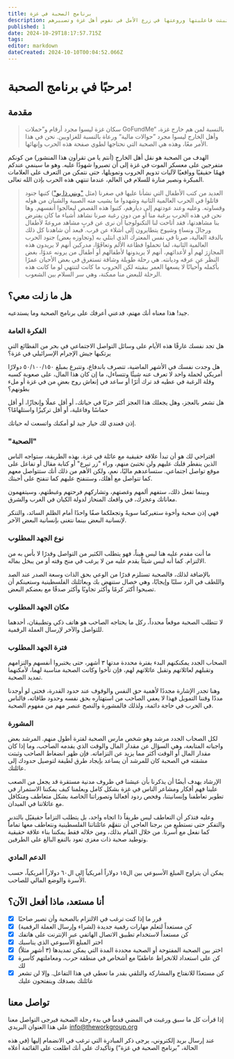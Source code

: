 ```yaml
---
title: برنامج الصحبة في غزة
description: فكرة الصحبة اكتشفها البعض بالصدفة أثناء حرب غزة، ومنذ ذلك الحين اختبرها الكثيرون وثبتت فاعليتها وروعتها في زرع الأمل في نفوس أهل غزة وتصبيرهم.
published: 1
date: 2024-10-29T18:17:57.715Z
tags: 
editor: markdown
dateCreated: 2024-10-10T00:04:52.066Z
---
```


# مرحبًا في برنامج الصحبة!

## مقدمة

> سكان غزة ليسوا مجرد أرقام و”حملات GoFundMe“ بالنسبة لمن هم خارج غزة، وأهل الخارج ليسوا مجرد ”حوالات مالية“ ورعاة بالنسبة للغزاويين. نحن في هذا الأمر معًا، وهذه هي الصحبة التي نحتاجها لطوي صفحة هذه الحرب وإنهائها.

الهدف من الصحبة هو نقل أهل الخارج (أنتم يا من تقرأون هذا المنشور) من كونكم متفرجين على معسكر الموت في غزة إلى أن تصيروا شهودًا عليه. وهو ما سينمي عندكم فهمًا حقيقيًا وواقعيًا لآليات تدويم الحروب وتمويلها، حتى نتمكن من التعرف على العلامات المبكرة ونصير منارة للسلام في العالم، عندما تنتهي هذه الحرب بإذن الله تعالى.

> العديد من كتب الأطفال التي نشأنا عليها في صغرنا (مثل ["ويني ذا بو"](https://ar.wikipedia.org/wiki/%D9%88%D9%8A%D9%86%D9%8A-%D8%B0%D8%A7-%D8%A8%D9%88%D9%87)) كتبها جنود قاتلوا في الحرب العالمية الثانية وشهدوا ما يشيب منه الصبية والشبان من هوله وقساوته. وعليه وعند عودتهم إلى ديارهم، كتبوا هذه القصص ليعالجوا أنفسهم. وها نحن في هذه الحرب برغبة منا أو من دون رغبة صرنا نشاهد أشياء ما كان يفترض بنا مشاهدتها، فقد أتاحت لنا التكنولوجيا أن نرى عن قربٍ مشاهد مروعةً لأطفال ورجالَ ونساءٍ وشيوخ يتطايرون إلى أشلاء عن قرب. فبعد أن شاهدنا كل ذلك بالدقة العالية، صرنا في نفس المعترك الذي ابتلي به (وتجاوزه بعض) جنود الحرب العالمية الثانية، لما تحملوا فظاعة الألم وتعافَوْا، مدركين أنهم لا يريدون هذه المجازِرَ لهم أو لأعدائهم، أنهم لا يريدونها لأطفالهم أو أطفال من يرونه عدوًا، بغض النظر عن عرقه وديانته. هي رحلة طويلة وشاقة تستغرق في بعض الأحيان عمرًا بأكمله وأحيانًا لا يسعها العمر ببقيته لكن الحروب ما كانت لتنتهي لو ما كانت هذه الرحلة للبعض منا ممكنة، وهي سر السلام بين الشعوب.

## هل ما زلت معي؟

جيد! هذا معناه أنك مهتم، فدعني أعرفك على برنامج الصحبة وما يستدعيه.

### الفكرة العامة

هل تجد نفسك غارقًا هذه الأيام على وسائل التواصل الاجتماعي في بحر من الفظائع التي يرتكبها جيش الإجرام الإسرائيلي في غزة؟

هل وجدت نفسك في الأشهر الماضية، تتصرف باندفاع، وتتبرع بمبلغ ٥٠/١٠٠/١٥٠ دولارًا أمريكي لحملة واحد لا تعرف عنه شيئًا وتتساءل، ما إن كان هذا المال، على صعوبة كسبه وقلة الرغبة في عطيه قد ترك أثرًا أو ساعد في إنعاش روح بعضِ من في غزة أو ملء بطونهم؟

هل تشعر بالعجز، وهل يجعلك هذا العجز أكثر حزنًا في حياتك، أو أقل عملًا وإنجازًا، أو أقل حماسًا وفاعلية، أو أقل تركيزًا واستلهامًا؟

إذن فعندي لك خيار جيد لو أمكنك واتسعت له حياتك.

### "الصحبة"

اقتراحي لك هو أن تبدأ علاقة حقيقية مع عائلة في غزة. بهذه الطريقة، ستواجه الناس الذين ينفطر قلبك عليهم ولن تختبئ منهم، وراء "زر تبرع" أو كتابة مقال أو تفاعل على موقع تواصل اجتماعي. ستساعدهم ماليًا، نعم، ولكن الأهم من ذلك أنك ستتواصل معهم كما تتواصل مع أهلك، وستنفتح عليهم كما تنفتح على أحبتك.

وبينما تفعل ذلك، ستفهم ألمهم وغصتهم، وتشاركهم فرحتهم وغبطتهم، وسيتفهمون معاناتك وعجزك، في واقعك المنحاز لدولة الكيان في الغرب والشرق.

فهي إذن صحبة وأخوة ستغيركما سويةً وتجعلكما صفًا واحدًا أمام الظلم السائد، والتنكر لإنسانية البعض بينما نتغنى بإنسانية البعض الآخر.

### نوع الجهد المطلوب

ما أنت مقدم عليه هنا ليس هيناً، فهو يتطلب الكثير من التواصل وقدرًا لا بأس به من الالتزام. كما أنه ليس شيئاً يقدم عليه من لا يرغب في منح وقته أو من يبخل بماله.

بالإضافة لذلك، فالصحبة تستلزم قدرًا من الوعي بحق الذات وسعة الصدر عند الصد واللطف في الرد سلبًا وإيجابًا، وهي خصال ستنهض بك وبعائلتك الفلسطينية وستعينكم أن تصبحوا أكثر كرمًا وأكثر تجاوبًا وأكثر صدقًا مع بعضكم البعض.

### مكان الجهد المطلوب

لا تتطلب الصحبة موقعاً محدداً، ركل ما يحتاجه الصاحب هو هاتف ذكي وتطبيقان، أحدهما للتواصل والآخر لإرسال العملة الرقمية.

### فترة الجهد المطلوب

الصحاب الجدد يمكنكنهم البدء بفترة محددة مدتها ٣ أشهر، حتى يختبروا أنفسهم والتزامهم وتقبلهم لعائلاتهم وتقبل عائلاتهم لهم، فإن تآخوا وكانت الصحبة مناسبة لهما، لأمكنهما تمديد الصحبة.

وهنا تجدر الإشارة مجددًا لأهمية حق النفس والوقوف عند حدود القدرة، فحتى لو أوجدنا مددًا وقننا التمويل فهذا لا يعفي الصاحب من استهتاره بحق نفسه وحدود طاقاته، فالناس في الحرب في حاجة دائمة، ولذلك فالمشورة والنصح عنصر مهم من مفهوم الصحبة.

### المشورة

لكل الصحاب الجدد مرشد وهو شخص مارس الصحبة لفترة أطول منهم. المرشد بعض واجباته المتابعة، وهي السؤال عن مقدار المال والوقت الذي يقدمه الصاحب، وما إذا كان مقدار المال أو الوقت أكثر مما يزيد عن التزاماته. فإن ظهر انضغاط الصاحب وثبتت مشقته في الصحبة كان للمرشد أن يساعد بإيجاد طرق لطيفة لتوصيل حدودك إلى عائلتك.

الإرشاد يهدف أيضًا أن يذكرنا بأن عيشنا في ظروف مدنية مستقرة قد يجعل من الصعب علينا فهم أفكار ومشاعر الناس في غزة بشكل كامل ويعلمنا كيف يمكننا الاستمرار في تطوير تعاطفنا وإنسانيتنا، وفحص ردود أفعالنا وتصوراتنا الخاصة بشكل متعاطف ومتكافل مع عائلاتنا في الميدان.

وعليه فتذكر أن التعاطف ليس طريقاً ذا اتجاه واحد، بل يتطلب التزاماً حقيقيًل بالتدبر والتفكر حتى نستطيع من برجنا العاجي أن نتفهَّم عائلتاتنا الفلسطينية ونتعاطف معها تماماً كما نفعل مع أسرنا. من خلال القيام بذلك، ومن خلاله فقط يمكننا بناء علاقة حقيقية وتوطيد صحبة ذات مغزى تعود بالنفع البالغ على الطرفين.

### الدعم المادي

يمكن أن يتراوح المبلغ الأسبوعي بين ال١٥ دولاراً أمريكياً إلى ال٦٠ دولاراً أمريكياً، حسب الأسرة والوضع المالي للصاحب.

## أنا مستعد، ماذا أفعل الآن؟

- [X] قرر ما إذا كنت ترغب في الالتزام بالصحبة وأن تصير صاحبًا
- [X] كن مستعداً لتعلم مهارات رقمية جديدة (لشراء وإرسال العملة الرقمية)
- [X] كن مستعداً لاستخدام تطبيق الاتصال الهاتفي عبر الإنترنت على هاتفك
- [X] اختر المبلغ الأسبوعي الذي يناسبك
- [X] اختر بين الصحبة المفتوحة أو الصحبة محددة المدة التي يمكن تمديدها (٣ أشهر مثلاً)
- [X] كن على استعداد للانخراط عاطفيًا مع أشخاص في منطقة حرب، ومعاملتهم كأسرة لك
- [X] كن مستعدًا للانفتاح والمشاركة والتلقي بقدر ما تعطي في هذا التفاعل. وإلا لن تشعر عائلتك بصدقك وينفتحون عليك

## تواصل معنا

إذا قرأت كل ما سبق ورغبت في المضي قدماً في بدء رحلة الصحبة فيرجى التواصل معنا على هذا العنوان البريدي info@theworkgroup.org

عند إرسال بريد إلكتروني، يرجى ذكر المبادرة التي ترغب في الانضمام إليها (في هذه الحالة، ”برنامج الصحبة في غزة“) وتأكيدك على أنك اطلعت على القائمة أعلاه
